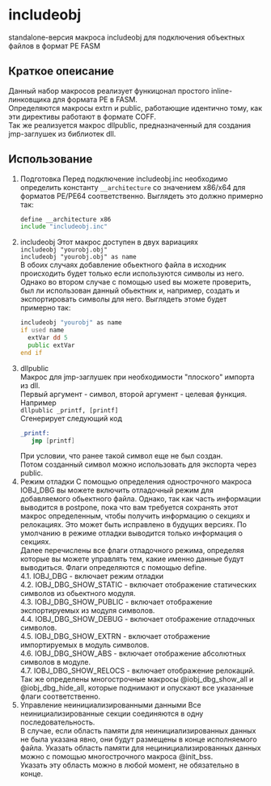 # includeobj
standalone-версия макроса includeobj для подключения объектных файлов в формат PE FASM
## Краткое опеисание
Данный набор макросов реализует функицонал простого inline-линковщика для формата PE в FASM.  
Определяются макросы extrn и public, работающие идентично тому, как эти директивы работают в формате COFF.  
Так же реализуется макрос dllpublic, предназначенный для создания jmp-заглушек из библиотек dll.  
## Использование
1. Подготовка
   Перед подключение includeobj.inc необходимо определить константу `__architecture` со значением x86/x64 для форматов PE/PE64 соответственно.
   Выглядеть это должно примерно так:
   ```asm
   define __architecture x86
   include "includeobj.inc"
   ```
2. includeobj
   Этот макрос доступен в двух вариациях  
   `includeobj "yourobj.obj"`  
   `includeobj "yourobj.obj" as name`  
   В обоих случаях добавление обьектного файла в исходник происходить будет только если используются символы из него.
   Однако во втором случае с помощью used вы можете проверить, был ли использован данный обьектник и, например, создать и экспортировать символы для него.
   Выглядеть этоме будет примерно так:
   ```asm
   includeobj "yourobj" as name
   if used name
     extVar dd 5
     public extVar
   end if
   ```
3. dllpublic  
   Макрос для jmp-заглушек при необходимости "плоского" импорта из dll.  
   Первый аргумент - символ, второй аргумент - целевая функция. Например  
   `dllpublic _printf, [printf]`  
   Сгенерирует следующий код  
   ```asm
   _printf:
      jmp [printf]
   ```  
   При условии, что ранее такой символ еще не был создан.  
   Потом созданный символ можно использовать для экспорта через public.
4. Режим отладки
   С помощью определения однострочного макроса IOBJ_DBG вы можете включить отладочный режим для добавляемого обьектного файла.
   Однако, так как часть информации выводится в postpone, пока что вам требуется сохранять этот макрос определенным, чтобы получить информацию о секциях и релокациях.
   Это может быть исправлено в будущих версиях. По умолчанию в режиме отладки выводится только информация о секциях.  
   Далее перечислены все флаги отладочного режима, определяя которые вы можете управлять тем, какие именно данные будут выводиться. Флаги определяются с помощью define.  
4.1. IOBJ_DBG - включает режим отладки  
4.2. IOBJ_DBG_SHOW_STATIC - включает отображение статических символов из обьектного модуля.  
4.3. IOBJ_DBG_SHOW_PUBLIC - включает отображение экспортируемых из модуля символов.  
4.4. IOBJ_DBG_SHOW_DEBUG - включает отображение отладочных символов.  
4.5. IOBJ_DBG_SHOW_EXTRN - включает отображение импортируемых в модуль символов.  
4.6. IOBJ_DBG_SHOW_ABS - включает отображение абсолютных символов в модуле.  
4.7. IOBJ_DBG_SHOW_RELOCS - включает отображение релокаций.  
   Так же определены многострочные макросы @iobj_dbg_show_all и @iobj_dbg_hide_all, которые поднимают и опускают все указанные флаги соответственно.
5. Управление неинициализированными данными
Все неинициализированные секции соединяются в одну последовательность.  
В случае, если область памяти для неинициализированных данных не была указана явно, они будут размещены в конце исполняемого файла.
Указать область памяти для нецинициализированных данных можно с помощью многострочного макроса @init_bss.  
Указать эту область можно в любой момент, не обязательно в конце.
